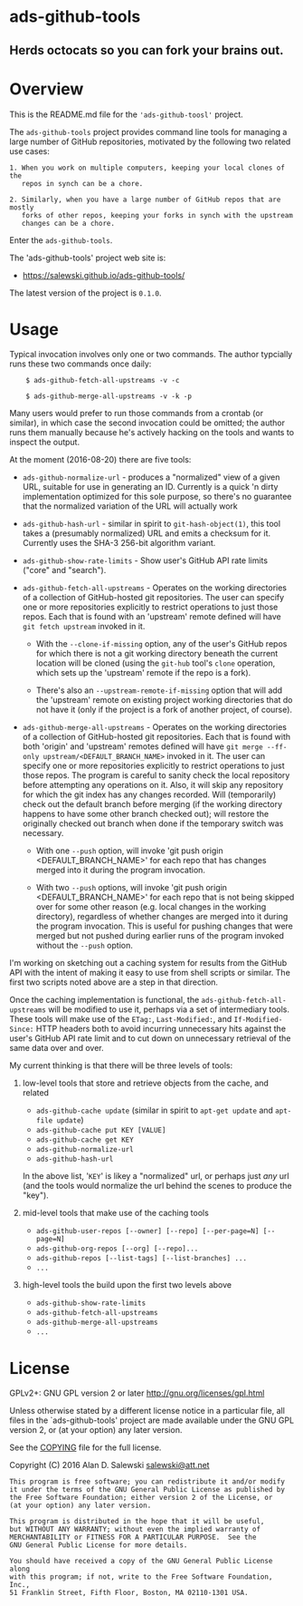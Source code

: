 # ads-github-tools

## Herds octocats so you can fork your brains out.


# Overview

This is the README.md file for the `'ads-github-toosl'` project.

The `ads-github-tools` project provides command line tools for managing a
large number of GitHub repositories, motivated by the following two related
use cases:

    1. When you work on multiple computers, keeping your local clones of the
       repos in synch can be a chore.
       
    2. Similarly, when you have a large number of GitHub repos that are mostly
       forks of other repos, keeping your forks in synch with the upstream
       changes can be a chore.

Enter the `ads-github-tools`.

The 'ads-github-tools' project web site is:

   * https://salewski.github.io/ads-github-tools/

The latest version of the project is `0.1.0`.


# Usage

Typical invocation involves only one or two commands. The author typcially
runs these two commands once daily:

```
    $ ads-github-fetch-all-upstreams -v -c

    $ ads-github-merge-all-upstreams -v -k -p
```

Many users would prefer to run those commands from a crontab (or similar), in
which case the second invocation could be omitted; the author runs them
manually because he's actively hacking on the tools and wants to inspect the
output.

At the moment (2016-08-20) there are five tools:

* `ads-github-normalize-url` - produces a "normalized" view of a given URL,
  suitable for use in generating an ID. Currently is a quick 'n dirty
  implementation optimized for this sole purpose, so there's no guarantee that
  the normalized variation of the URL will actually work

* `ads-github-hash-url` - similar in spirit to `git-hash-object(1)`, this tool
  takes a (presumably normalized) URL and emits a checksum for it. Currently
  uses the SHA-3 256-bit algorithm variant.
  
* `ads-github-show-rate-limits` - Show user's GitHub API rate limits ("core"
  and "search").

* `ads-github-fetch-all-upstreams` - Operates on the working directories of a
  collection of GitHub-hosted git repositories. The user can specify one or
  more repositories explicitly to restrict operations to just those
  repos. Each that is found with an 'upstream' remote defined will have
  `git fetch upstream` invoked in it.
  
  * With the `--clone-if-missing` option, any of the user's GitHub repos for
    which there is not a git working directory beneath the current location
    will be cloned (using the `git-hub` tool's `clone` operation, which sets
    up the 'upstream' remote if the repo is a fork).

  * There's also an `--upstream-remote-if-missing` option that will add the
    'upstream' remote on existing project working directories that do not have
    it (only if the project is a fork of another project, of course).
    
* `ads-github-merge-all-upstreams` - Operates on the working directories of a
  collection of GitHub-hosted git repositories. Each that is found with both
  'origin' and 'upstream' remotes defined will have
  `git merge --ff-only upstream/<DEFAULT_BRANCH_NAME>` invoked in it. The user
  can specify one or more repositories explicitly to restrict operations to
  just those repos. The program is careful to sanity check the local
  repository before attempting any operations on it. Also, it will skip any
  repository for which the git index has any changes recorded. Will
  (temporarily) check out the default branch before merging (if the working
  directory happens to have some other branch checked out); will restore the
  originally checked out branch when done if the temporary switch was
  necessary.

  * With one `--push` option, will invoke 'git push origin <DEFAULT_BRANCH_NAME>'
    for each repo that has changes merged into it during the program invocation.

  * With two `--push` options, will invoke 'git push origin
    <DEFAULT_BRANCH_NAME>' for each repo that is not being skipped over for
    some other reason (e.g. local changes in the working directory),
    regardless of whether changes are merged into it during the program
    invocation. This is useful for pushing changes that were merged but not
    pushed during earlier runs of the program invoked without the `--push`
    option.

I'm working on sketching out a caching system for results from the GitHub API
with the intent of making it easy to use from shell scripts or similar. The
first two scripts noted above are a step in that direction.

Once the caching implementation is functional, the
`ads-github-fetch-all-upstreams` will be modified to use it, perhaps via a set
of intermediary tools. These tools will make use of the `ETag:`,
`Last-Modified:`, and `If-Modified-Since:` HTTP headers both to avoid
incurring unnecessary hits against the user's GitHub API rate limit and to cut
down on unnecessary retrieval of the same data over and over.

My current thinking is that there will be three levels of tools:

1. low-level tools that store and retrieve objects from the cache, and related
   * `ads-github-cache update` (similar in spirit to `apt-get update` and `apt-file update`)
   * `ads-github-cache put KEY [VALUE]`
   * `ads-github-cache get KEY`
   * `ads-github-normalize-url`
   * `ads-github-hash-url`
   
   In the above list, '`KEY`' is likey a "normalized" url, or perhaps just
   _any_ url (and the tools would normalize the url behind the scenes to
   produce the "key").

2. mid-level tools that make use of the caching tools
   * `ads-github-user-repos [--owner] [--repo] [--per-page=N] [--page=N]`
   * `ads-github-org-repos [--org] [--repo]...`
   * `ads-github-repos [--list-tags] [--list-branches] ...`
   * `...`

3. high-level tools the build upon the first two levels above
   * `ads-github-show-rate-limits`
   * `ads-github-fetch-all-upstreams`
   * `ads-github-merge-all-upstreams`
   * `...`


# License

GPLv2+: GNU GPL version 2 or later <http://gnu.org/licenses/gpl.html>

Unless otherwise stated by a different license notice in a particular file,
all files in the `ads-github-tools' project are made available under the GNU
GPL version 2, or (at your option) any later version.

See the [COPYING] file for the full license.

Copyright (C) 2016 Alan D. Salewski <salewski@att.net>

    This program is free software; you can redistribute it and/or modify
    it under the terms of the GNU General Public License as published by
    the Free Software Foundation; either version 2 of the License, or
    (at your option) any later version.

    This program is distributed in the hope that it will be useful,
    but WITHOUT ANY WARRANTY; without even the implied warranty of
    MERCHANTABILITY or FITNESS FOR A PARTICULAR PURPOSE.  See the
    GNU General Public License for more details.

    You should have received a copy of the GNU General Public License along
    with this program; if not, write to the Free Software Foundation, Inc.,
    51 Franklin Street, Fifth Floor, Boston, MA 02110-1301 USA.


[COPYING]:      https://github.com/salewski/ads-github-tools/blob/master/COPYING
